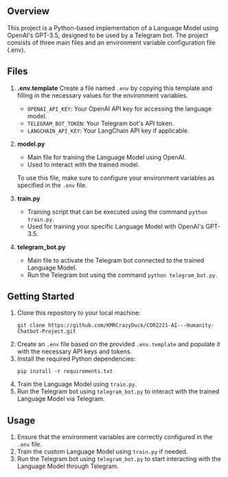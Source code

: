 ## Overview

This project is a Python-based implementation of a Language Model using OpenAI's GPT-3.5, designed to be used by a Telegram bot. The project consists of three main files and an environment variable configuration file (.env).

## Files

1. **.env.template**
   Create a file named `.env` by copying this template and filling in the necessary values for the environment variables.

   * `OPENAI_API_KEY`: Your OpenAI API key for accessing the language model.
   * `TELEGRAM_BOT_TOKEN`: Your Telegram bot's API token.
   * `LANGCHAIN_API_KEY`: Your LangChain API key if applicable.
2. **model.py**

   * Main file for training the Language Model using OpenAI.
   * Used to interact with the trained model.

   To use this file, make sure to configure your environment variables as specified in the `.env` file.
3. **train.py**

   * Training script that can be executed using the command `python train.py`.
   * Used for training your specific Language Model with OpenAI's GPT-3.5.
4. **telegram_bot.py**

   * Main file to activate the Telegram bot connected to the trained Language Model.
   * Run the Telegram bot using the command `python telegram_bot.py`.

## Getting Started

1. Clone this repository to your local machine:
   ```
   git clone https://github.com/KMRCrazyDuck/COR2221-AI---Humanity-Chatbot-Project.git
   ```
2. Create an `.env` file based on the provided `.env.template` and populate it with the necessary API keys and tokens.
3. Install the required Python dependencies:
   ```
   pip install -r requirements.txt
   ```
4. Train the Language Model using `train.py`. 
5. Run the Telegram bot using `telegram_bot.py` to interact with the trained Language Model via Telegram.

## Usage

1. Ensure that the environment variables are correctly configured in the `.env` file.
2. Train the custom Language Model using `train.py` if needed.
3. Run the Telegram bot using `telegram_bot.py` to start interacting with the Language Model through Telegram.
